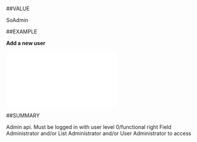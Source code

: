 
##VALUE

SoAdmin


##EXAMPLE

**Add a new user**



![](..\..\Examples\vbs\Database.Admin.vbs.txt)


##SUMMARY

Admin api. Must be logged in with user level 0/functional right Field Administrator and/or List Administrator and/or User Administrator to access

